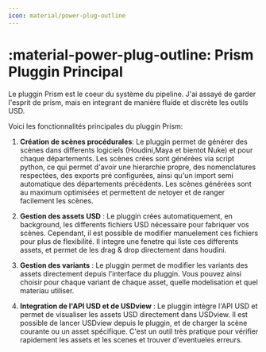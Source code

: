 ```yaml
---
icon: material/power-plug-outline
---
```


# :material-power-plug-outline: Prism Pluggin Principal

Le pluggin Prism est le coeur du système du pipeline. J'ai assayé de garder l'esprit de prism, mais en integrant de manière fluide et discrète les outils USD.

Voici les fonctionnalités principales du pluggin Prism:

1. **Création de scènes procédurales**: Le pluggin permet de générer des scènes dans differents logiciels (Houdini,Maya et bientot Nuke) et pour chaque départements. Les scènes crées sont générées via script python, ce qui permet d'avoir une hierarchie propre, des nomenclatures respectées, des exports pré configurées, ainsi qu'un import semi automatique des départements précédents. Les scènes générées sont au maximum optimisées et permettent de netoyer et de ranger facilement les scènes.

2. **Gestion des assets USD** : Le pluggin crées automatiquement, en background, les differents fichiers USD nécessaire pour fabriquer vos scènes. Cependant, il est possible de modifier manuelement ces fichiers pour plus de flexibilité. Il integre une fenetre qui liste ces differents assets, et permet de les drag & drop directement dans houdini.

3. **Gestion des variants** : Le pluggin permet de modifier les variants des assets directement depuis l'interface du pluggin. Vous pouvez ainsi choisir pour chaque variant de chaque asset, quelle modelisation et quel materiau utiliser.

4. **Integration de l'API USD et de USDview** : Le pluggin intègre l'API USD et permet de visualiser les assets USD directement dans USDview. Il est possible de lancer USDview depuis le pluggin, et de charger la scène courante ou un asset spécifique. C'est un outil très pratique pour vérifier rapidement les assets et les scenes et trouver d'eventueles erreurs.